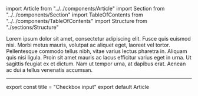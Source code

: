 import Article from "../../components/Article"
import Section from "../../components/Section"
import TableOfContents from "../../components/TableOfContents"
import Structure from "./sections/Structure"

Lorem ipsum dolor sit amet, consectetur adipiscing elit. Fusce
quis euismod nisi. Morbi metus mauris, volutpat ac aliquet eget,
laoreet vel tortor. Pellentesque commodo tellus nibh, vitae
varius lectus pharetra in. Aliquam quis nisi ligula. Proin sit
amet mauris ac lacus efficitur varius eget in urna. Ut sagittis
feugiat ex et dictum. Nam ut tempor urna, at dapibus erat.
Aenean ac dui a tellus venenatis accumsan.

***

<Section title="Table of contents">
    <TableOfContents />
</Section>
<Section title="Structure">
  <Structure />
</Section>

export const title = "Checkbox input"
export default Article
